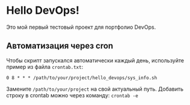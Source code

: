 # Hello DevOps!
Это мой первый тестовый проект для портфолио DevOps.
## Автоматизация через cron
Чтобы скрипт запускался автоматически каждый день, используйте пример из файла `crontab.txt`:

```
0 8 * * * /path/to/your/project/hello_devops/sys_info.sh
```

Замените `/path/to/your/project` на свой актуальный путь.
Добавить строку в crontab можно через команду: `crontab -e`
